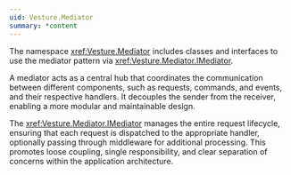 ```yaml
---
uid: Vesture.Mediator
summary: *content
---
```


The namespace <xref:Vesture.Mediator> includes classes and interfaces
to use the mediator pattern via <xref:Vesture.Mediator.IMediator>.

A mediator acts as a central hub that coordinates the communication between 
different components, such as requests, commands, and events, and their 
respective handlers. It decouples the sender from the receiver, 
enabling a more modular and maintainable design. 

The <xref:Vesture.Mediator.IMediator> manages the entire request lifecycle, ensuring that each request is 
dispatched to the appropriate handler, optionally passing through middleware 
for additional processing. This promotes loose coupling, single 
responsibility, and clear separation of concerns within the application 
architecture.